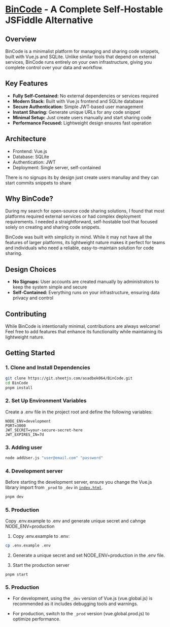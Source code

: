 # [BinCode](jsbin.asadk.dev) - A Complete Self-Hostable JSFiddle Alternative

## Overview
BinCode is a minimalist platform for managing and sharing code snippets, built with Vue.js and SQLite. Unlike similar tools that depend on external services, BinCode runs entirely on your own infrastructure, giving you complete control over your data and workflow.

## Key Features
- **Fully Self-Contained:** No external dependencies or services required
- **Modern Stack:** Built with Vue.js frontend and SQLite database
- **Secure Authentication:** Simple JWT-based user management
- **Instant Sharing:** Generate unique URLs for any code snippet
- **Minimal Setup:** Just create users manually and start sharing code
- **Performance Focused:** Lightweight design ensures fast operation

## Architecture
- Frontend: Vue.js
- Database: SQLite
- Authentication: JWT
- Deployment: Single server, self-contained

There is no signups its by design just create users manullay and they can start commits snippets to share

## Why BinCode?

During my search for open-source code sharing solutions, I found that most platforms required external services or had complex deployment requirements. I needed a straightforward, self-hostable tool that focused solely on creating and sharing code snippets.

BinCode was built with simplicity in mind. While it may not have all the features of larger platforms, its lightweight nature makes it perfect for teams and individuals who need a reliable, easy-to-maintain solution for code sharing.


## Design Choices
- **No Signups:** User accounts are created manually by administrators to keep the system simple and secure
- **Self-Contained:** Everything runs on your infrastructure, ensuring data privacy and control

## Contributing
While BinCode is intentionally minimal, contributions are always welcome! Feel free to add features that enhance its functionality while maintaining its lightweight nature.

## Getting Started

### 1. Clone and Install Dependencies

```bash
git clone https://git.sheetjs.com/asadbek064/BinCode.git
cd BinCode
pnpm install
```

### 2. Set Up Environment Variables
Create a .env file in the project root and define the following variables:
```env
NODE_ENV=development
PORT=3000
JWT_SECRET=your-secure-secret-here
JWT_EXPIRES_IN=7d
```

### 3. Adding user 

```bash
node addUser.js "user@email.com" "password"
```

### 4. Development server
Before starting the development server, ensure you change the Vue.js library import from `_prod` to `_dev` in [`index.html`](https://git.sheetjs.com/asadbek064/BinCode/src/commit/3e35da0118e8e6b44863b3fee12c1e2dff96b02e/public/index.html#L129).

```bash
pnpm dev
```

### 5. Production
Copy .env.example to .env and generate unique secret and cahnge NODE_ENV=production
1. Copy .env.example to .env:
```bash
cp .env.example .env
```

2. Generate a unique secret and set NODE_ENV=production in the .env file.

3. Start the production server
```
pnpm start
````


### 5. Production
- For development, using the `_dev` version of Vue.js (vue.global.js) is recommended as it includes debugging tools and warnings.

- For production, switch to the `_prod` version (vue.global.prod.js) to optimize performance.

